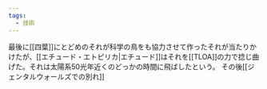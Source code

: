 ```yaml
---
tags:
  - 技術
---
```

最後に[[四葉]]にとどめのそれが科学の鳥をも協力させて作ったそれが当たりかけたが、[[エチュード・エトピリカ|エチュード]]はそれを[[TLOA]]の力で捻じ曲げた。それは太陽系50光年近くのどっかの時間に飛ばしたという。
その後[[ジェンタルウォールズでの別れ]]
